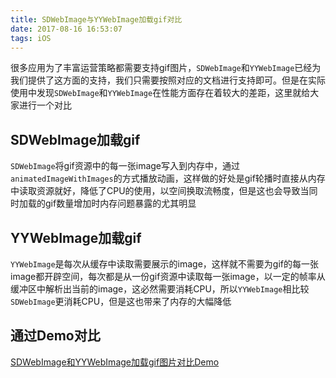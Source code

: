 ```yaml
---
title: SDWebImage与YYWebImage加载gif对比
date: 2017-08-16 16:53:07
tags: iOS
---
```


很多应用为了丰富运营策略都需要支持gif图片，`SDWebImage`和`YYWebImage`已经为我们提供了这方面的支持，我们只需要按照对应的文档进行支持即可。但是在实际使用中发现`SDWebImage`和`YYWebImage`在性能方面存在着较大的差距，这里就给大家进行一个对比

## SDWebImage加载gif

`SDWebImage`将gif资源中的每一张image写入到内存中，通过`animatedImageWithImages`的方式播放动画，这样做的好处是gif轮播时直接从内存中读取资源就好，降低了CPU的使用，以空间换取流畅度，但是这也会导致当同时加载的gif数量增加时内存问题暴露的尤其明显

## YYWebImage加载gif

`YYWebImage`是每次从缓存中读取需要展示的image，这样就不需要为gif的每一张image都开辟空间，每次都是从一份gif资源中读取每一张image，以一定的帧率从缓冲区中解析出当前的image，这必然需要消耗CPU，所以`YYWebImage`相比较`SDWebImage`更消耗CPU，但是这也带来了内存的大幅降低

## 通过Demo对比

[SDWebImage和YYWebImage加载gif图片对比Demo](https://github.com/luzhiyongGit/WebImageDemo)